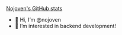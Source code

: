 [Nojoven's GitHub stats](https://github-readme-stats.vercel.app/api?username=nojoven&show_icons=true)
- 👋 Hi, I’m @nojoven
- 👀 I’m interested in backend development!
<!---
nojoven/nojoven is a ✨ special ✨ repository because I went from being a nurse aid to a backend developer.
--->
